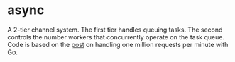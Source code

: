 # async
A 2-tier channel system. The first tier handles queuing tasks. The second controls the number workers that concurrently operate on the task queue. Code is based on the [post](http://marcio.io/2015/07/handling-1-million-requests-per-minute-with-golang/) on handling one million requests per minute with Go.
